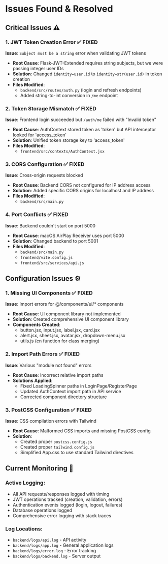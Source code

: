 # Issues Found & Resolved

## Critical Issues ⚠️

### 1. JWT Token Creation Error ✅ FIXED
**Issue**: `Subject must be a string` error when validating JWT tokens
- **Root Cause**: Flask-JWT-Extended requires string subjects, but we were passing integer user IDs
- **Solution**: Changed `identity=user.id` to `identity=str(user.id)` in token creation
- **Files Modified**: 
  - `backend/src/routes/auth.py` (login and refresh endpoints)
  - Added string-to-int conversion in `/me` endpoint

### 2. Token Storage Mismatch ✅ FIXED  
**Issue**: Frontend login succeeded but `/auth/me` failed with "Invalid token"
- **Root Cause**: AuthContext stored token as 'token' but API interceptor looked for 'access_token'
- **Solution**: Unified token storage key to 'access_token'
- **Files Modified**:
  - `frontend/src/contexts/AuthContext.jsx`

### 3. CORS Configuration ✅ FIXED
**Issue**: Cross-origin requests blocked
- **Root Cause**: Backend CORS not configured for IP address access
- **Solution**: Added specific CORS origins for localhost and IP address
- **Files Modified**:
  - `backend/src/main.py`

### 4. Port Conflicts ✅ FIXED
**Issue**: Backend couldn't start on port 5000
- **Root Cause**: macOS AirPlay Receiver uses port 5000
- **Solution**: Changed backend to port 5001
- **Files Modified**:
  - `backend/src/main.py`
  - `frontend/vite.config.js`
  - `frontend/src/services/api.js`

## Configuration Issues ⚙️

### 1. Missing UI Components ✅ FIXED
**Issue**: Import errors for @/components/ui/* components
- **Root Cause**: UI component library not implemented
- **Solution**: Created comprehensive UI component library
- **Components Created**:
  - button.jsx, input.jsx, label.jsx, card.jsx
  - alert.jsx, sheet.jsx, avatar.jsx, dropdown-menu.jsx
  - utils.js (cn function for class merging)

### 2. Import Path Errors ✅ FIXED
**Issue**: Various "module not found" errors
- **Root Cause**: Incorrect relative import paths
- **Solutions Applied**:
  - Fixed LoadingSpinner paths in LoginPage/RegisterPage
  - Updated AuthContext import path in API service
  - Corrected component directory structure

### 3. PostCSS Configuration ✅ FIXED
**Issue**: CSS compilation errors with Tailwind
- **Root Cause**: Malformed CSS imports and missing PostCSS config
- **Solution**: 
  - Created proper `postcss.config.js`
  - Created proper `tailwind.config.js`
  - Simplified App.css to use standard Tailwind directives

## Current Monitoring 👀

### Active Logging:
- All API requests/responses logged with timing
- JWT operations tracked (creation, validation, errors)
- Authentication events logged (login, logout, failures)
- Database operations logged
- Comprehensive error logging with stack traces

### Log Locations:
- `backend/logs/api.log` - API activity
- `backend/logs/app.log` - General application logs
- `backend/logs/error.log` - Error tracking
- `backend/logs/backend.log` - Server output